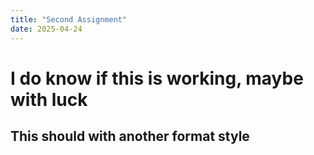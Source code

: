 ```yaml
---
title: "Second Assignment"
date: 2025-04-24
---
```

# I do know if this is working, maybe with luck
## This should with another format style
